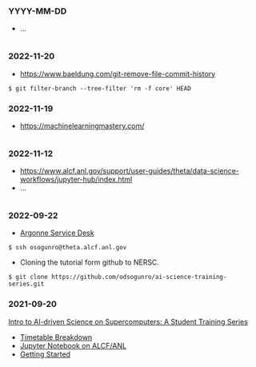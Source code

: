 ### YYYY-MM-DD

- ...

```
```

### 2022-11-20

- https://www.baeldung.com/git-remove-file-commit-history

```
$ git filter-branch --tree-filter 'rm -f core' HEAD
```

### 2022-11-19
- https://machinelearningmastery.com/

```
```

### 2022-11-12
- https://www.alcf.anl.gov/support/user-guides/theta/data-science-workflows/jupyter-hub/index.html
- ...

```
```

### 2022-09-22

- [Argonne Service Desk](https://www.anl.gov/contact/service-desk)

```
$ ssh osogunro@theta.alcf.anl.gov
```

- Cloning the tutorial form github to NERSC.

```
$ git clone https://github.com/odsogunro/ai-science-training-series.git
```


### 2021-09-20

[Intro to AI-driven Science on Supercomputers: A Student Training Series](https://github.com/argonne-lcf/ai-science-training-series/)
- [Timetable Breakdown](https://events.cels.anl.gov/event/336/timetable/)
- [Jupyter Notebook on ALCF/ANL](https://jupyter.alcf.anl.gov/)
- [Getting Started](https://www.alcf.anl.gov/support-center/get-started)

```
```
